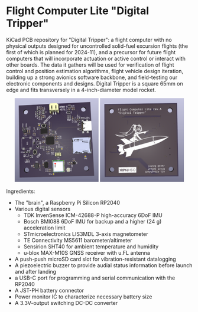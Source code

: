 # Flight Computer Lite "Digital Tripper"
KiCad PCB repository for "Digital Tripper": a flight computer with no physical outputs designed for uncontrolled solid-fuel excursion flights (the first of which is planned for 2024-11), and a precursor for future flight computers that will incorporate actuation or active control or interact with other boards. The data it gathers will be used for verification of flight control and position estimation algorithms, flight vehicle design iteration, building up a strong avionics software backbone, and field-testing our electronic components and designs. Digital Tripper is a square 65mm on edge and fits transversely in a 4-inch-diameter model rocket.

<p align="center">
  <img src="digitaltripper-front.png" alt="Digital Tripper front render" width="45%" />
  <img src="digitaltripper-back.png" alt="Digital Tripper back render" width="45%" />
</p>

Ingredients:
* The "brain", a Raspberry Pi Silicon RP2040
* Various digital sensors
    * TDK InvenSense ICM-42688-P high-accuracy 6DoF IMU
    * Bosch BMI088 6DoF IMU for backup and a higher (24 g) acceleration limit
    * STmicroelectronics LIS3MDL 3-axis magnetometer
    * TE Connectivity MS5611 barometer/altimeter
    * Sensirion SHT40 for ambient temperature and humidity
    * u-blox MAX-M10S GNSS receiver with u.FL antenna
* A push-push microSD card slot for vibration-resistant datalogging
* A piezoelectric buzzer to provide audial status information before launch and after landing
* a USB-C port for programming and serial communication with the RP2040
* A JST-PH battery connector
* Power monitor IC to characterize necessary battery size
* A 3.3V-output switching DC-DC converter
